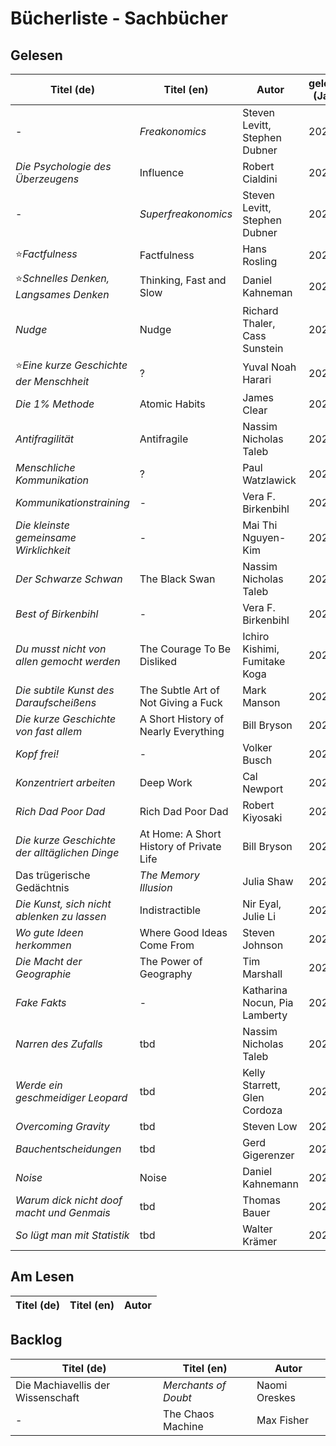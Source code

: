 # Bücherliste - Sachbücher

## Gelesen

| Titel (de)                                | Titel (en)                    | Autor                     | gelesen (Jahr) |
| --- | --- | --- | --- |
| -                                         | *Freakonomics*                | Steven Levitt, Stephen Dubner | 2021 |
| *Die Psychologie des Überzeugens*         | Influence                     | Robert Cialdini           | 2021 |
| -                                         | *Superfreakonomics*           | Steven Levitt, Stephen Dubner | 2021 |
| ⭐*Factfulness*                           | Factfulness                   | Hans Rosling              | 2021 |
| ⭐*Schnelles Denken, Langsames Denken*    | Thinking, Fast and Slow       | Daniel Kahneman           | 2021 |
| *Nudge*                                   | Nudge                         | Richard Thaler, Cass Sunstein | 2021 |
| ⭐*Eine kurze Geschichte der Menschheit*  | ?                             | Yuval Noah Harari         | 2021 |
| *Die 1% Methode*                          | Atomic Habits                 | James Clear               | 2021 |
| *Antifragilität*                          | Antifragile                   | Nassim Nicholas Taleb     | 2021 |
| *Menschliche Kommunikation*               | ?                             | Paul Watzlawick           | 2021 |
| *Kommunikationstraining*                  | -                             | Vera F. Birkenbihl        | 2021 |
| *Die kleinste gemeinsame Wirklichkeit*    | -                             | Mai Thi Nguyen-Kim        | 2021 |
| *Der Schwarze Schwan*                     | The Black Swan                | Nassim Nicholas Taleb     | 2021 |
| *Best of Birkenbihl*                      | -                             | Vera F. Birkenbihl        | 2022 |
| *Du musst nicht von allen gemocht werden* | The Courage To Be Disliked    | Ichiro Kishimi, Fumitake Koga | 2022 |
| *Die subtile Kunst des Daraufscheißens*   | The Subtle Art of Not Giving a Fuck | Mark Manson         | 2022 |
| *Die kurze Geschichte von fast allem*     | A Short History of Nearly Everything | Bill Bryson        | 2022 |
| *Kopf frei!*                              | -                             | Volker Busch              | 2022 |
| *Konzentriert arbeiten*                   | Deep Work                     | Cal Newport               | 2022 |
| *Rich Dad Poor Dad*                       | Rich Dad Poor Dad             | Robert Kiyosaki           | 2022 |
| *Die kurze Geschichte der alltäglichen Dinge* | At Home: A Short History of Private Life | Bill Bryson | 2022 |
| Das trügerische Gedächtnis                | *The Memory Illusion*         | Julia Shaw                | 2022 |
| *Die Kunst, sich nicht ablenken zu lassen* | Indistractible               | Nir Eyal, Julie Li        | 2022 |
| *Wo gute Ideen herkommen*                 | Where Good Ideas Come From    | Steven Johnson            | 2022 |
| *Die Macht der Geographie*                | The Power of Geography        | Tim Marshall              | 2022 |
| *Fake Fakts*                              | -                             | Katharina Nocun, Pia Lamberty | 2023 |
| *Narren des Zufalls*                      | tbd | Nassim Nicholas Taleb | 2023 |
| *Werde ein geschmeidiger Leopard*         | tbd | Kelly Starrett, Glen Cordoza | 2023 |
| *Overcoming Gravity*                      | tbd | Steven Low | 2023 |
| *Bauchentscheidungen*                     | tbd | Gerd Gigerenzer | 2023 |
| *Noise*                                   | Noise | Daniel Kahnemann | 2023 |
| *Warum dick nicht doof macht und Genmais* | tbd | Thomas Bauer | 2023 |
| *So lügt man mit Statistik*               | tbd | Walter Krämer | 2023 |

## Am Lesen


| Titel (de) | Titel (en) | Autor |
| --- | --- | --- |



## Backlog


| Titel (de) | Titel (en) | Autor |
| --- | --- | --- |
| Die Machiavellis der Wissenschaft | *Merchants of Doubt* | Naomi Oreskes |
| -          | The Chaos Machine | Max Fisher |


